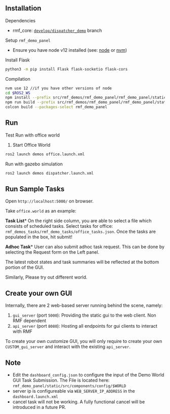 ## Installation
Dependencies
 - rmf_core: [`develop/dispatcher_demo`](https://github.com/osrf/rmf_demos/tree/develop/dispatcher_demo) branch

Setup `rmf_demo_panel`
- Ensure you have node v12 installed (see: [node](https://nodejs.org/en/download/package-manager/) or [nvm](https://github.com/nvm-sh/nvm))

Install Flask
```bash
python3 -m pip install Flask flask-socketio flask-cors
```

Compilation
```bash
nvm use 12 //if you have other versions of node
cd $ROS2_WS
npm install --prefix src/rmf_demos/rmf_demo_panel/rmf_demo_panel/static/
npm run build --prefix src/rmf_demos/rmf_demo_panel/rmf_demo_panel/static/
colcon build --packages-select rmf_demo_panel
```

## Run 
Test Run with office world

1. Start Office World
```bash
ros2 launch demos office.launch.xml
```

Run with gazebo simulation
```bash
ros2 launch demos dispatcher.launch.xml
```

## Run Sample Tasks

Open `http://localhost:5000/` on browser.

Take `office.world` as an example:

**Task List***
On the right side column, you are able to select a file which consists of scheduled 
tasks. Select tasks for office: `rmf_demos_tasks/rmf_demo_tasks/office_tasks.json`. 
Once the tasks are populated in the box, hit submit!

**Adhoc Task***
User can also submit adhoc task request. This can be done by selecting the 
Request form on the Left panel.

The latest robot states and task summaries will be reflected at the bottom portion of the GUI.

Similarly, Please try out different world.

## Create your own GUI

Internally, there are 2 web-based server running behind the scene, namely:

1. `gui_server` (port `5000`): Providing the static gui to the web client. Non RMF dependent
2. `api_server` (port `8080`): Hosting all endpoints for gui clients to interact with RMF

To create your own customize GUI, you will only require to create your own `CUSTOM_gui_server` 
and interact with the existing `api_server`.

## Note
- Edit the `dashboard_config.json` to configure the input of the Demo World GUI Task Submission.
The File is located here: `rmf_demo_panel/static/src/components/config/$WORLD`
- server ip is configureable via `WEB_SERVER_IP_ADDRESS` in the `dashboard.launch.xml`
- cancel task will not be working. A fully functional cancel will be introduced in a future PR.
